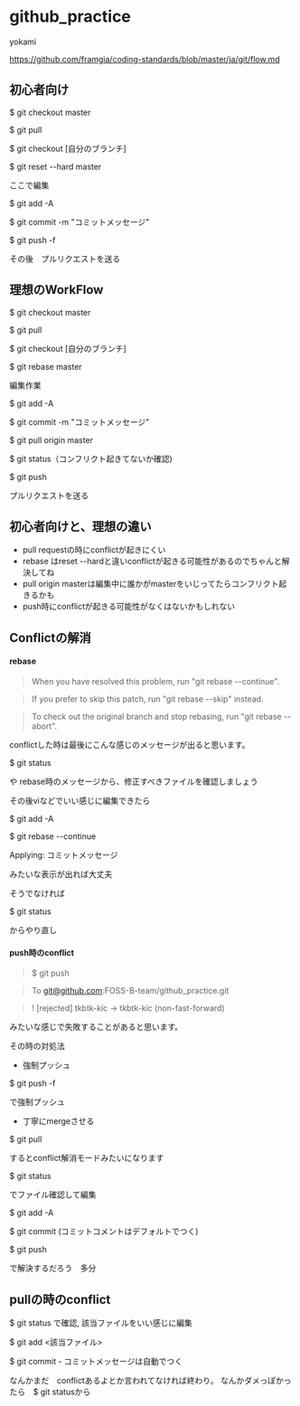 # github_practice
yokami

https://github.com/framgia/coding-standards/blob/master/ja/git/flow.md

## 初心者向け

$ git checkout master

$ git pull

$ git checkout [自分のブランチ]

$ git reset --hard master


ここで編集

$ git add -A

$ git commit -m "コミットメッセージ"

$ git push -f


その後　プルリクエストを送る


## 理想のWorkFlow

$ git checkout master

$ git pull

$ git checkout [自分のブランチ]

$ git rebase master

 編集作業
 
$ git add -A

$ git commit -m "コミットメッセージ"

$ git pull origin  master

$ git status（コンフリクト起きてないか確認)

$ git push

プルリクエストを送る

## 初心者向けと、理想の違い

+ pull requestの時にconflictが起きにくい
+ rebase はreset --hardと違いconflictが起きる可能性があるのでちゃんと解決してね
+ pull origin masterは編集中に誰かがmasterをいじってたらコンフリクト起きるかも
+ push時にconflictが起きる可能性がなくはないかもしれない

## Conflictの解消

#### rebase
> When you have resolved this problem, run "git rebase --continue".

> If you prefer to skip this patch, run "git rebase --skip" instead.

> To check out the original branch and stop rebasing, run "git rebase --abort".

conflictした時は最後にこんな感じのメッセージが出ると思います。


$ git status

や rebase時のメッセージから、修正すべきファイルを確認しましょう

その後viなどでいい感じに編集できたら

$ git add -A

$ git rebase --continue

Applying: コミットメッセージ

みたいな表示が出れば大丈夫

そうでなければ

$ git status

からやり直し

#### push時のconflict
> $ git push

> To git@github.com:FOSS-B-team/github_practice.git

>  ! [rejected]        tkbtk-kic -> tkbtk-kic (non-fast-forward)

みたいな感じで失敗することがあると思います。

その時の対処法

+ 強制プッシュ

$ git push -f

で強制プッシュ

+ 丁寧にmergeさせる

$ git pull

するとconflict解消モードみたいになります

$ git status

でファイル確認して編集

$ git add -A

$ git commit  (コミットコメントはデフォルトでつく)

$ git push

で解決するだろう　多分

## pullの時のconflict

$ git status で確認, 該当ファイルをいい感じに編集

$ git add <該当ファイル>

$ git commit - コミットメッセージは自動でつく

なんかまだ　conflictあるよとか言われてなければ終わり。
なんかダメっぽかったら　$ git statusから
